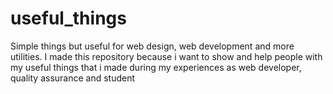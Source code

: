 # useful_things
Simple things but useful for web design, web development and more utilities. I made this repository because i want to show and help people with my useful things that i made during my experiences as web developer, quality assurance and student
